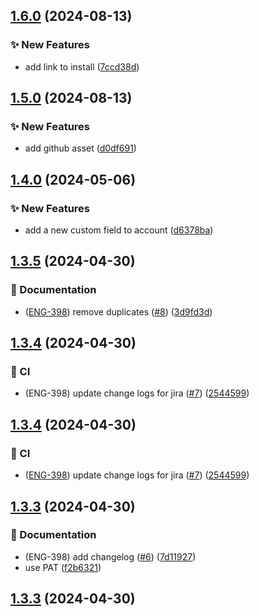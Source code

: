## [1.6.0](https://github.com/rossreicks/gifter-sf/compare/v1.5.0...v1.6.0) (2024-08-13)


### :sparkles: New Features

* add link to install ([7ccd38d](https://github.com/rossreicks/gifter-sf/commit/7ccd38d09b5a3fa41fbcf1a90a97228bc2f7bad2))

## [1.5.0](https://github.com/rossreicks/gifter-sf/compare/v1.4.0...v1.5.0) (2024-08-13)


### :sparkles: New Features

* add github asset ([d0df691](https://github.com/rossreicks/gifter-sf/commit/d0df691bd018198b7e7a2f43b217d325cdba69ae))

## [1.4.0](https://github.com/rossreicks/gifter-sf/compare/v1.3.5...v1.4.0) (2024-05-06)


### :sparkles: New Features

* add a new custom field to account ([d6378ba](https://github.com/rossreicks/gifter-sf/commit/d6378babc255cd1e3545bf656e5b8010029d3465))

## [1.3.5](https://github.com/rossreicks/gifter-sf/compare/v1.3.4...v1.3.5) (2024-04-30)


### :memo: Documentation

* ([ENG-398](https://tractorzoom.atlassian.net/browse/ENG-398)) remove duplicates ([#8](https://github.com/rossreicks/gifter-sf/issues/8)) ([3d9fd3d](https://github.com/rossreicks/gifter-sf/commit/3d9fd3d4ea6ae0c0c085aba29db5100f4fd8175f))

## [1.3.4](https://github.com/rossreicks/gifter-sf/compare/v1.3.3...v1.3.4) (2024-04-30)


### :repeat: CI

* (ENG-398) update change logs for jira ([#7](https://github.com/rossreicks/gifter-sf/issues/7)) ([2544599](https://github.com/rossreicks/gifter-sf/commit/2544599f73b1c6503f1b29afe23271a6940f4a4f))



## [1.3.4](https://github.com/rossreicks/gifter-sf/compare/v1.3.3...v1.3.4) (2024-04-30)


### :repeat: CI

* ([ENG-398](https://tractorzoom.atlassian.net/browse/ENG-398)) update change logs for jira ([#7](https://github.com/rossreicks/gifter-sf/issues/7)) ([2544599](https://github.com/rossreicks/gifter-sf/commit/2544599f73b1c6503f1b29afe23271a6940f4a4f))

## [1.3.3](https://github.com/rossreicks/gifter-sf/compare/v1.3.2...v1.3.3) (2024-04-30)


### :memo: Documentation

* (ENG-398) add changelog ([#6](https://github.com/rossreicks/gifter-sf/issues/6)) ([7d11927](https://github.com/rossreicks/gifter-sf/commit/7d1192739c65b96974da0e3632e2a9ca3b62f9ce))
* use PAT ([f2b6321](https://github.com/rossreicks/gifter-sf/commit/f2b632129e98b6b55db88ad0fcf75c2b624ff1d3))



## [1.3.3](https://github.com/rossreicks/gifter-sf/compare/v1.3.2...v1.3.3) (2024-04-30)
